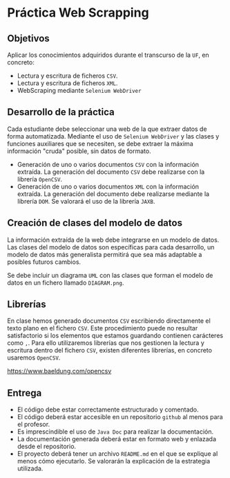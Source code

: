 # Práctica Web Scrapping

## Objetivos
Aplicar los conocimientos adquiridos durante el transcurso de la `UF`, en concreto:
* Lectura y escritura de ficheros `CSV`.
* Lectura y escritura de ficheros `XML`.
* WebScraping mediante `Selenium WebDriver`

## Desarrollo de la práctica
Cada estudiante debe seleccionar una web de la que extraer datos de forma automatizada. Mediante el uso de `Selenium WebDriver` y las clases y funciones auxiliares que se necesiten, se debe extraer la máxima información "cruda" posible, sin datos de formato.

* Generación de uno o varios documentos `CSV` con la información extraída. La generación del documento `CSV` debe realizarse con la librería `OpenCSV`.
* Generación de uno o varios documentos `XML` con la información extraída. La generación del documento debe realizarse mediante la librería `DOM`. Se valorará el uso de la librería `JAXB`.

## Creación de clases del modelo de datos
La información extraída de la web debe integrarse en un modelo de datos. Las clases del modelo de datos son específicas para cada desarrollo, un modelo de datos más generalista permitirá que sea más adaptable a posibles futuros cambios.

Se debe incluir un diagrama `UML` con las clases que forman el modelo de datos en un fichero llamado `DIAGRAM.png`.

## Librerías
En clase hemos generado documentos `CSV` escribiendo directamente el texto plano en el fichero `CSV`. Este procedimiento puede no resultar satisfactorio si los elementos que estamos guardando contienen carácteres como `,`. Para ello utilizaremos librerías que nos gestionen la lectura y escritura dentro del fichero `CSV`, existen diferentes librerías, en concreto usaremos `OpenCSV`.

https://www.baeldung.com/opencsv

## Entrega
* El código debe estar correctamente estructurado y comentado.
* El código deberá estar accesible en un repositorio `github` al menos para el profesor.
* Es imprescindible el uso de `Java Doc` para realizar la documentación.
* La documentación generada deberá estar en formato web y enlazada desde el repositorio.
* El proyecto deberá tener un archivo `README.md` en el que se explique al menos cómo ejecutarlo. Se valorarán la explicación de la estrategia utilizada.
